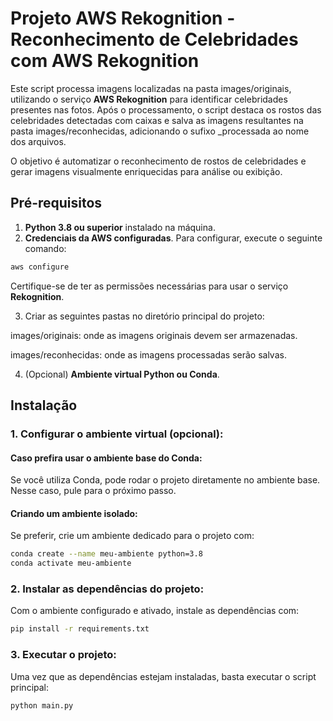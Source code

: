 # Projeto AWS Rekognition - Reconhecimento de Celebridades com AWS Rekognition

Este script processa imagens localizadas na pasta images/originais, utilizando o serviço **AWS Rekognition** para identificar celebridades presentes nas fotos. Após o processamento, o script destaca os rostos das celebridades detectadas com caixas e salva as imagens resultantes na pasta images/reconhecidas, adicionando o sufixo _processada ao nome dos arquivos.

O objetivo é automatizar o reconhecimento de rostos de celebridades e gerar imagens visualmente enriquecidas para análise ou exibição.

## Pré-requisitos

1. **Python 3.8 ou superior** instalado na máquina.
2. **Credenciais da AWS configuradas**. Para configurar, execute o seguinte comando:

```sh
aws configure
```

Certifique-se de ter as permissões necessárias para usar o serviço **Rekognition**.

3. Criar as seguintes pastas no diretório principal do projeto:

images/originais: onde as imagens originais devem ser armazenadas.

images/reconhecidas: onde as imagens processadas serão salvas.

4. (Opcional) **Ambiente virtual Python ou Conda**.

## Instalação

### 1. Configurar o ambiente virtual (opcional):

#### Caso prefira usar o ambiente base do Conda:

Se você utiliza Conda, pode rodar o projeto diretamente no ambiente base. Nesse caso, pule para o próximo passo.

#### Criando um ambiente isolado:

Se preferir, crie um ambiente dedicado para o projeto com:

```sh
conda create --name meu-ambiente python=3.8
conda activate meu-ambiente
```

### 2. Instalar as dependências do projeto:
Com o ambiente configurado e ativado, instale as dependências com:

```sh
pip install -r requirements.txt
```

### 3. Executar o projeto:
Uma vez que as dependências estejam instaladas, basta executar o script principal:

```sh
python main.py
```
